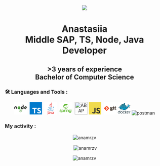 <div id="header" align="center">
   <img src="https://github.com/user-attachments/assets/1cd4cf3e-fc33-41a9-b499-35093f2d16cb"/>
</div>

<h1 align="center">
  <div>Anastasiia</div>
  <div>Middle SAP, TS, Node, Java Developer  </div>
</h1>
<h2 align="center">
  <div>>3 years of experience</div>
  <div>Bachelor of Computer Science </div>
</h2>

### :hammer_and_wrench: Languages and Tools :
<div align="center">
  <img src="https://github.com/devicons/devicon/blob/master/icons/nodejs/nodejs-original-wordmark.svg" title="NodeJS" alt="NodeJS" width="40" height="40"/>&nbsp;
  <img src="https://github.com/devicons/devicon/blob/master/icons/typescript/typescript-original.svg" title="TypeScript" alt="TypeScript" width="40" height="40"/>&nbsp;
  <img src="https://github.com/devicons/devicon/blob/master/icons/java/java-original-wordmark.svg" title="Java" alt="Java" width="40" height="40"/>&nbsp;
  <img src="https://github.com/devicons/devicon/blob/master/icons/spring/spring-original-wordmark.svg" title="Spring" alt="Spring" width="40" height="40"/>&nbsp;
  <img src="https://github.com/file-icons/icons/blob/master/svg/ABAP.svg" title="ABAP" **alt="ABAP" width="40" height="40"/>
  <img src="https://github.com/devicons/devicon/blob/master/icons/javascript/javascript-original.svg" title="JavaScript" alt="JavaScript" width="40" height="40"/>&nbsp;
  <img src="https://github.com/devicons/devicon/blob/master/icons/git/git-original-wordmark.svg" title="Git" **alt="Git" width="40" height="40"/>
  <img src="https://raw.githubusercontent.com/devicons/devicon/master/icons/docker/docker-original-wordmark.svg" alt="docker" width="40" height="40"/> 
  <img src="https://www.vectorlogo.zone/logos/getpostman/getpostman-icon.svg" alt="postman" width="40" height="40"/> </a> </p>
</div>

<!--
**anamrzv/anamrzv** is a ✨ _special_ ✨ repository because its `README.md` (this file) appears on your GitHub profile.

Here are some ideas to get you started:

- 🔭 I’m currently working on ...
- 🌱 I’m currently learning ...
- 👯 I’m looking to collaborate on ...
- 🤔 I’m looking for help with ...
- 💬 Ask me about ...
- 📫 How to reach me: ...
- 😄 Pronouns: ...
- ⚡ Fun fact: ...
-->

### My activity :

<div align="center" >

<p><img align="center" src="https://github-readme-stats.vercel.app/api/top-langs?username=anamrzv&show_icons=true&locale=en&layout=compact" alt="anamrzv" /></p>

<p>&nbsp;<img align="center" src="https://github-readme-stats.vercel.app/api?username=anamrzv&show_icons=true&locale=en" alt="anamrzv" /></p>

<p><img align="center" src="https://github-readme-streak-stats.herokuapp.com/?user=anamrzv&" alt="anamrzv" /></p>

</div>

